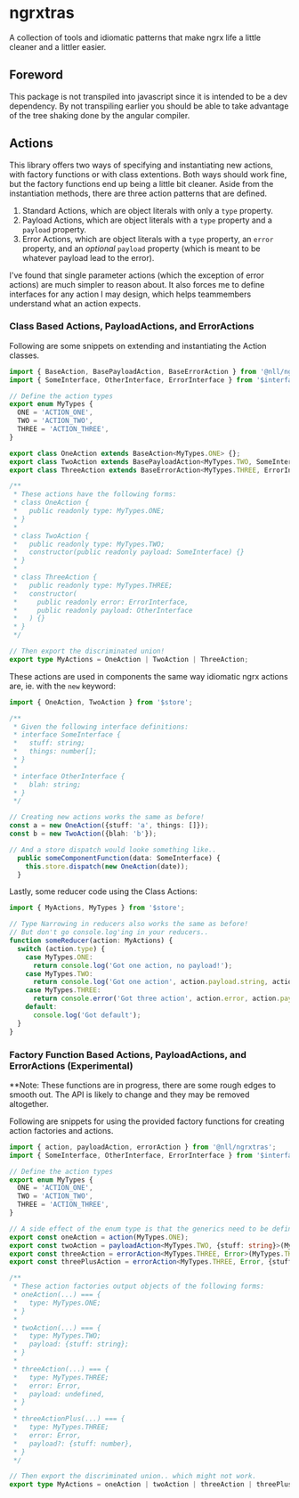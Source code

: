 # ngrxtras
A collection of tools and idiomatic patterns that make ngrx life a little cleaner and a littler easier.

## Foreword
This package is not transpiled into javascript since it is intended to be a dev dependency. By not transpiling earlier you should be able to take advantage of the tree shaking done by the angular compiler.

## Actions
This library offers two ways of specifying and instantiating new actions, with factory functions or with class extentions. Both ways should work fine, but the factory functions end up being a little bit cleaner. Aside from the instantiation methods, there are three action patterns that are defined.

1. Standard Actions, which are object literals with only a ```type``` property.
2. Payload Actions, which are object literals with a ```type``` property and a ```payload``` property.
3. Error Actions, which are object literals with a ```type``` property, an ```error``` property, and an *optional* ```payload``` property (which is meant to be whatever payload lead to the error).

I've found that single parameter actions (which the exception of error actions) are much simpler to reason about. It also forces me to define interfaces for any action I may design, which helps teammembers understand what an action expects.

### Class Based Actions, PayloadActions, and ErrorActions
Following are some snippets on extending and instantiating the Action classes.

```ts
import { BaseAction, BasePayloadAction, BaseErrorAction } from '@nll/ngrxtras';
import { SomeInterface, OtherInterface, ErrorInterface } from '$interfaces'; // I use angular paths, you should too!

// Define the action types
export enum MyTypes {
  ONE = 'ACTION_ONE',
  TWO = 'ACTION_TWO',
  THREE = 'ACTION_THREE',
}

export class OneAction extends BaseAction<MyTypes.ONE> {};
export class TwoAction extends BasePayloadAction<MyTypes.TWO, SomeInterface> {};
export class ThreeAction extends BaseErrorAction<MyTypes.THREE, ErrorInterface, OtherInterface> {};

/**
 * These actions have the following forms:
 * class OneAction {
 *   public readonly type: MyTypes.ONE;
 * }
 * 
 * class TwoAction {
 *   public readonly type: MyTypes.TWO;
 *   constructor(public readonly payload: SomeInterface) {}
 * }
 * 
 * class ThreeAction {
 *   public readonly type: MyTypes.THREE;
 *   constructor(
 *     public readonly error: ErrorInterface,
 *     public readonly payload: OtherInterface
 *   ) {}
 * }
 */

// Then export the discriminated union!
export type MyActions = OneAction | TwoAction | ThreeAction;
```

These actions are used in components the same way idiomatic ngrx actions are, ie. with the ```new``` keyword:

```ts
import { OneAction, TwoAction } from '$store';

/**
 * Given the following interface definitions:
 * interface SomeInterface {
 *   stuff: string;
 *   things: number[];
 * }
 * 
 * interface OtherInterface {
 *   blah: string;
 * }
 */

// Creating new actions works the same as before!
const a = new OneAction({stuff: 'a', things: []});
const b = new TwoAction({blah: 'b'});

// And a store dispatch would looke something like..
  public someComponentFunction(data: SomeInterface) {
    this.store.dispatch(new OneAction(date));
  }
```

Lastly, some reducer code using the Class Actions:

```ts
import { MyActions, MyTypes } from '$store';

// Type Narrowing in reducers also works the same as before!
// But don't go console.log'ing in your reducers..
function someReducer(action: MyActions) {
  switch (action.type) {
    case MyTypes.ONE:
      return console.log('Got one action, no payload!');
    case MyTypes.TWO:
      return console.log('Got one action', action.payload.string, actions.payload.things);
    case MyTypes.THREE:
      return console.error('Got three action', action.error, action.payload.blah);
    default:
      console.log('Got default');
  }
}
```

### Factory Function Based Actions, PayloadActions, and ErrorActions (Experimental)
**Note: These functions are in progress, there are some rough edges to smooth out. The API is likely to change and they may be removed altogether.

Following are snippets for using the provided factory functions for creating action factories and actions.

```ts
import { action, payloadAction, errorAction } from '@nll/ngrxtras';
import { SomeInterface, OtherInterface, ErrorInterface } from '$interfaces'; // I use angular paths, you should too!

// Define the action types
export enum MyTypes {
  ONE = 'ACTION_ONE',
  TWO = 'ACTION_TWO',
  THREE = 'ACTION_THREE',
}

// A side effect of the enum type is that the generics need to be defined and passed as an argument.
export const oneAction = action(MyTypes.ONE);
export const twoAction = payloadAction<MyTypes.TWO, {stuff: string}>(MyTypes.TWO);
export const threeAction = errorAction<MyTypes.THREE, Error>(MyTypes.THREE);
export const threePlusAction = errorAction<MyTypes.THREE, Error, {stuff: number}>(MyTypes.THREE);

/**
 * These action factories output objects of the following forms:
 * oneAction(...) === {
 *   type: MyTypes.ONE;
 * }
 * 
 * twoAction(...) === {
 *   type: MyTypes.TWO;
 *   payload: {stuff: string};
 * }
 * 
 * threeAction(...) === {
 *   type: MyTypes.THREE;
 *   error: Error,
 *   payload: undefined,
 * }
 * 
 * threeActionPlus(...) === {
 *   type: MyTypes.THREE;
 *   error: Error,
 *   payload?: {stuff: number},
 * }
 */

// Then export the discriminated union.. which might not work.
export type MyActions = oneAction | twoAction | threeAction | threePlusAction;
```